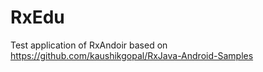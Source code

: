 # RxEdu
Test application of RxAndoir based on https://github.com/kaushikgopal/RxJava-Android-Samples
